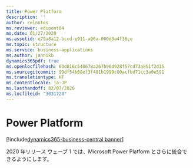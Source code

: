 ```yaml
---
title: Power Platform
description: ''
author: relnotes
ms.reviewer: edupont04
ms.date: 01/27/2020
ms.assetid: e79a8a12-bccd-e911-a96a-000d3a4f36ce
ms.topic: structure
ms.service: business-applications
ms.author: jannikb
dynamics365pdf: true
ms.openlocfilehash: 63d816c548678a267b96d928f57cd73a851f2d15
ms.sourcegitcommit: 99df54b08ef3f481b1999c80acfbd71cc3a0e591
ms.translationtype: HT
ms.contentlocale: ja-JP
ms.lasthandoff: 02/07/2020
ms.locfileid: "3031728"
---
```

# <a name="power-platform"></a>Power Platform

[!include[dynamics365-business-central banner](../includes/dynamics365-business-central.md)]

<!--structure start-->
2020 年リリース ウェーブ 1 では、Microsoft Power Platform とさらに統合できるようにします。
<!--structure end-->




